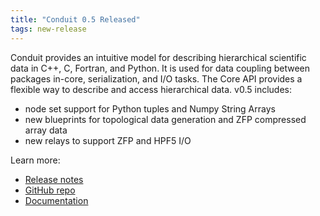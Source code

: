 ```yaml
---
title: "Conduit 0.5 Released"
tags: new-release
---
```


Conduit provides an intuitive model for describing hierarchical scientific data in C++, C, Fortran, and Python. It is used for data coupling between packages in-core, serialization, and I/O tasks. The Core API provides a flexible way to describe and access hierarchical data. v0.5 includes:
- node set support for Python tuples and Numpy String Arrays
- new blueprints for topological data generation and ZFP compressed array data
- new relays to support ZFP and HPF5 I/O

Learn more:
- [Release notes](https://github.com/LLNL/conduit/releases/tag/v0.5.0)
- [GitHub repo](https://github.com/LLNL/conduit)
- [Documentation](https://llnl-conduit.readthedocs.io/en/latest/)
